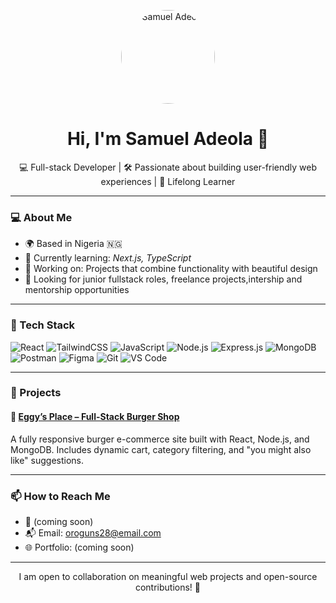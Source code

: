 <p align="center">
  <img src= "https://res.cloudinary.com/dd9nujmdt/image/upload/v1753978247/heroimg-main_tlb4pf.jpg"
 width="150" height="150" style="border-radius: 50%;" alt="Samuel Adeola" />
</p>
<h1 align="center">Hi, I'm Samuel Adeola 👋</h1>
<p align="center">💻 Full-stack Developer | 🛠 Passionate about building user-friendly web experiences | 🌱 Lifelong Learner
</p>

---

### 💻 About Me

- 🌍 Based in Nigeria 🇳🇬  
- 🌱 Currently learning: *Next.js, TypeScript*
- 🔭 Working on: Projects that combine functionality with beautiful design
- 🎯 Looking for junior fullstack roles, freelance projects,intership and mentorship opportunities

---

### 🔨 Tech Stack

![React](https://img.shields.io/badge/React-20232A?style=for-the-badge&logo=react&logoColor=61DAFB)
![TailwindCSS](https://img.shields.io/badge/TailwindCSS-38B2AC?style=for-the-badge&logo=tailwind-css&logoColor=white)
![JavaScript](https://img.shields.io/badge/JavaScript-F7DF1E?style=for-the-badge&logo=javascript&logoColor=black)
![Node.js](https://img.shields.io/badge/Node.js-3C873A?style=for-the-badge&logo=node.js&logoColor=white)
![Express.js](https://img.shields.io/badge/Express.js-000000?style=for-the-badge&logo=express&logoColor=white)
![MongoDB](https://img.shields.io/badge/MongoDB-4EA94B?style=for-the-badge&logo=mongodb&logoColor=white)
![Postman](https://img.shields.io/badge/Postman-FF6C37?style=for-the-badge&logo=postman&logoColor=white)
![Figma](https://img.shields.io/badge/Figma-F24E1E?style=for-the-badge&logo=figma&logoColor=white)
![Git](https://img.shields.io/badge/Git-F05032?style=for-the-badge&logo=git&logoColor=white)
![VS Code](https://img.shields.io/badge/VS%20Code-007ACC?style=for-the-badge&logo=visual-studio-code&logoColor=white)

---

### 🧠 Projects

#### 🍔 [Eggy’s Place – Full-Stack Burger Shop](https://github.com/samadeola1/eggys-place-project)
A fully responsive burger e-commerce site built with React, Node.js, and MongoDB. Includes dynamic cart, category filtering, and "you might also like" suggestions.


---

### 📫 How to Reach Me

- 💼 (coming soon)
- 📬 Email: oroguns28@email.com
- 🌐 Portfolio: (coming soon)

---

<p align="center">I am open to collaboration on meaningful web projects and open-source contributions! 🤝</p>
